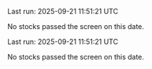 

Last run: 2025-09-21 11:51:21 UTC

No stocks passed the screen on this date.


Last run: 2025-09-21 11:51:21 UTC

No stocks passed the screen on this date.
